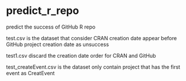 # predict_r_repo
predict the success of GitHub R repo

test.csv is the dataset that consider CRAN creation date appear before GitHub project creation date as unsuccess

test1.csv discard the creation date order for CRAN and GitHub

test_createEvent.csv is the dataset only contain project that has the first event as CreatEvent
